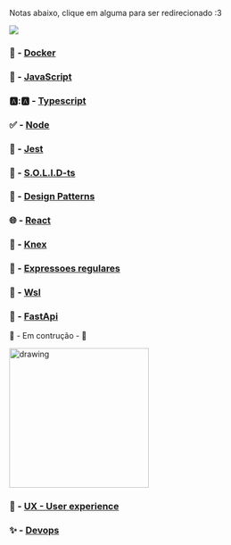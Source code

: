 <!-- ## Notas abaixo 📄 -->
Notas abaixo, clique em alguma para ser redirecionado :3

![](https://media.giphy.com/media/l4Jz3a8jO92crUlWM/giphy-tumblr.gif)

### 🐳 - [Docker](http://notas.williansoncini.com/Docker-Notas/)
### 🚀 - [JavaScript](http://notas.williansoncini.com/JavaScript-Notas/)
### 🅰:🅰 - [Typescript](http://notas.williansoncini.com/notas-typescript/)
### ✅ - [Node](http://notas.williansoncini.com/Node-Notas/)
### 🤡 - [Jest](http://notas.williansoncini.com/notas-jest/)
### 🧊 - [S.O.L.I.D-ts](http://notas.williansoncini.com/S.O.L.I.D-ts/)
### 📃 - [Design Patterns](http://notas.williansoncini.com/notas-design-patterns/)
### 🌐 - [React](http://notas.williansoncini.com/react-notes/)
### 🎲 - [Knex](http://notas.williansoncini.com/knex-js/)
### 🤯 - [Expressoes regulares](http://notas.williansoncini.com/notas-expressoes-regulares/)
### 🐧 - [Wsl](http://notas.williansoncini.com/Wsl-Notes/)
### 🐍 - [FastApi](http://notas.williansoncini.com/fastapi-notas/)

🚧 - Em contrução - 🚧

<img src="https://media.giphy.com/media/xZsLh7B3KMMyUptD9D/giphy.gif" alt="drawing" width="250"/>

### 🤺 - [UX - User experience](http://notas.williansoncini.com/ux-notas/)
### ✨ - [Devops](http://notas.williansoncini.com/devops-notas/#rancher-single-node)
